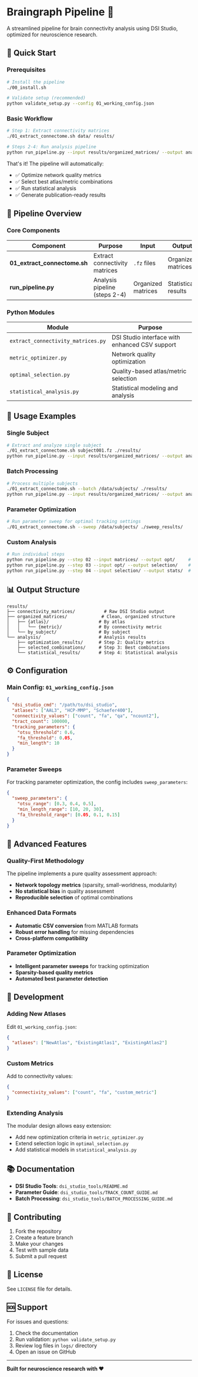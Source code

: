 # Braingraph Pipeline 🧠

A streamlined pipeline for brain connectivity analysis using DSI Studio, optimized for neuroscience research.

## 🎯 Quick Start

### Prerequisites
```bash
# Install the pipeline
./00_install.sh

# Validate setup (recommended)
python validate_setup.py --config 01_working_config.json
```

### Basic Workflow

```bash
# Step 1: Extract connectivity matrices
./01_extract_connectome.sh data/ results/

# Steps 2-4: Run analysis pipeline
python run_pipeline.py --input results/organized_matrices/ --output analysis/
```

That's it! The pipeline will automatically:
- ✅ Optimize network quality metrics
- ✅ Select best atlas/metric combinations  
- ✅ Run statistical analysis
- ✅ Generate publication-ready results

## 📁 Pipeline Overview

### Core Components

| Component | Purpose | Input | Output |
|-----------|---------|--------|--------|
| **01_extract_connectome.sh** | Extract connectivity matrices | `.fz` files | Organized matrices |
| **run_pipeline.py** | Analysis pipeline (steps 2-4) | Organized matrices | Statistical results |

### Python Modules

| Module | Purpose |
|--------|---------|
| `extract_connectivity_matrices.py` | DSI Studio interface with enhanced CSV support |
| `metric_optimizer.py` | Network quality optimization |
| `optimal_selection.py` | Quality-based atlas/metric selection |
| `statistical_analysis.py` | Statistical modeling and analysis |

## 🚀 Usage Examples

### Single Subject
```bash
# Extract and analyze single subject
./01_extract_connectome.sh subject001.fz ./results/
python run_pipeline.py --input results/organized_matrices/ --output analysis/
```

### Batch Processing
```bash
# Process multiple subjects
./01_extract_connectome.sh --batch /data/subjects/ ./results/
python run_pipeline.py --input results/organized_matrices/ --output analysis/
```

### Parameter Optimization
```bash
# Run parameter sweep for optimal tracking settings
./01_extract_connectome.sh --sweep /data/subjects/ ./sweep_results/
```

### Custom Analysis
```bash
# Run individual steps
python run_pipeline.py --step 02 --input matrices/ --output opt/     # Optimization only
python run_pipeline.py --step 03 --input opt/ --output selection/    # Selection only  
python run_pipeline.py --step 04 --input selection/ --output stats/  # Statistics only
```

## 📊 Output Structure

```
results/
├── connectivity_matrices/           # Raw DSI Studio output
├── organized_matrices/             # Clean, organized structure
│   ├── {atlas}/                   # By atlas
│   │   └── {metric}/              # By connectivity metric
│   └── by_subject/                # By subject
└── analysis/                      # Analysis results
    ├── optimization_results/      # Step 2: Quality metrics
    ├── selected_combinations/     # Step 3: Best combinations  
    └── statistical_results/       # Step 4: Statistical analysis
```

## ⚙️ Configuration

### Main Config: `01_working_config.json`
```json
{
  "dsi_studio_cmd": "/path/to/dsi_studio",
  "atlases": ["AAL3", "HCP-MMP", "Schaefer400"],
  "connectivity_values": ["count", "fa", "qa", "ncount2"],
  "tract_count": 100000,
  "tracking_parameters": {
    "otsu_threshold": 0.6,
    "fa_threshold": 0.05,
    "min_length": 10
  }
}
```

### Parameter Sweeps
For tracking parameter optimization, the config includes `sweep_parameters`:
```json
{
  "sweep_parameters": {
    "otsu_range": [0.3, 0.4, 0.5],
    "min_length_range": [10, 20, 30],
    "fa_threshold_range": [0.05, 0.1, 0.15]
  }
}
```

## 🧪 Advanced Features

### Quality-First Methodology
The pipeline implements a pure quality assessment approach:
- **Network topology metrics** (sparsity, small-worldness, modularity)
- **No statistical bias** in quality assessment
- **Reproducible selection** of optimal combinations

### Enhanced Data Formats
- **Automatic CSV conversion** from MATLAB formats
- **Robust error handling** for missing dependencies
- **Cross-platform compatibility**

### Parameter Optimization
- **Intelligent parameter sweeps** for tracking optimization
- **Sparsity-based quality metrics** 
- **Automated best parameter detection**

## 🔧 Development

### Adding New Atlases
Edit `01_working_config.json`:
```json
{
  "atlases": ["NewAtlas", "ExistingAtlas1", "ExistingAtlas2"]
}
```

### Custom Metrics
Add to connectivity values:
```json
{
  "connectivity_values": ["count", "fa", "custom_metric"]
}
```

### Extending Analysis
The modular design allows easy extension:
- Add new optimization criteria in `metric_optimizer.py`
- Extend selection logic in `optimal_selection.py`
- Add statistical models in `statistical_analysis.py`

## 📚 Documentation

- **DSI Studio Tools**: `dsi_studio_tools/README.md`
- **Parameter Guide**: `dsi_studio_tools/TRACK_COUNT_GUIDE.md`
- **Batch Processing**: `dsi_studio_tools/BATCH_PROCESSING_GUIDE.md`

## 🤝 Contributing

1. Fork the repository
2. Create a feature branch
3. Make your changes
4. Test with sample data
5. Submit a pull request

## 📄 License

See `LICENSE` file for details.

## 🆘 Support

For issues and questions:
1. Check the documentation
2. Run validation: `python validate_setup.py`
3. Review log files in `logs/` directory
4. Open an issue on GitHub

---

**Built for neuroscience research with ❤️**
